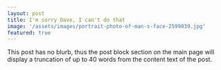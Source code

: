 ```yaml
---
layout: post
title: I'm sorry Dave, I can't do that
image: '/assets/images/portrait-photo-of-man-s-face-2599039.jpg'
featured: true
---
```


This post has no blurb, thus the post block section on the main page will display a truncation of up to 40 words from the content text of the post.